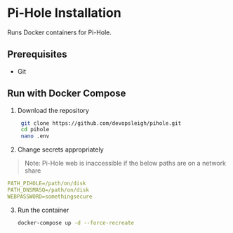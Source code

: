 # Pi-Hole Installation

Runs Docker containers for Pi-Hole.

## Prerequisites

- Git

## Run with Docker Compose

1. Download the repository

   ```sh
    git clone https://github.com/devopsleigh/pihole.git
    cd pihole
    nano .env
    ```

2. Change secrets appropriately

  > Note: Pi-Hole web is inaccessible if the below paths are on a network share

   ```yaml
   PATH_PIHOLE=/path/on/disk
   PATH_DNSMASQ=/path/on/disk
   WEBPASSWORD=somethingsecure
   ```

3. Run the container

   ```sh
   docker-compose up -d --force-recreate
   ```
